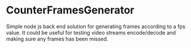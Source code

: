 CounterFramesGenerator
======================

Simple node js back end solution for generating frames according to a fps value. It could be useful for testing video streams encode/decode and making sure any frames has been missed.  
